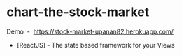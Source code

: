 # chart-the-stock-market
Demo &nbsp;-&nbsp; https://stock-market-upanan82.herokuapp.com/
- [ReactJS] - The state based framework for your Views
